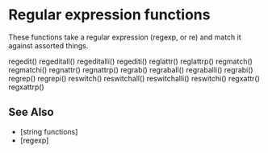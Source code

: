 # Regular expression functions
  These functions take a regular expression (regexp, or re) and match it against assorted things.

regedit()     regeditall()   regeditalli()  regediti()     reglattr()
reglattrp()   regmatch()     regmatchi()    regnattr()     regnattrp()
regrab()      regraball()    regraballi()   regrabi()      regrep()
regrepi()     reswitch()     reswitchall()  reswitchalli() reswitchi()
regxattr()    regxattrp()


## See Also
- [string functions]
- [regexp]

